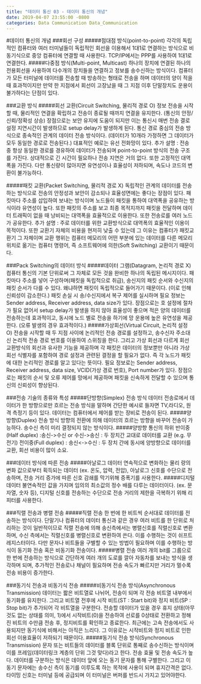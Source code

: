 ```yaml
---
title: "데이터 통신 03 - 데이터 통신의 개념"
date: 2019-04-07 23:55:00 -0800
categories: Data Communication Data_Communication
---
```



#데이터 통신의 개념
###회선 구성
#####점대점 방식(point-to-point) 
각각의 독립적인 컴퓨터와 여러 터미널들이 독립적인 회선을 이용해서 1대1로 연결하는 방식으로 비동기식으로 중앙 컴퓨터에 연결할 때 사용한다. TCP/IP에서는 PPP를 사용하여 1대1로 연결한다.
#####다중점 방식(Multi-point, Multicast) 
하나의 장치에 연결된 하나의 전용회선을 사용하여 다수개의 장치들을 연결하고 정보를 송수신하는 방식이다. 컴퓨터가 모든 터미널에 데이터를 전송할 때 방송하는 형태로 전송을 하며 데이터의 양이 적을 때 효과적이지만 만약 한 지점에서 회선이 고장났을 때 그 지점 이후 단말장치도 운용이 불가하다는 단점이 있다.

###교환 방식
#####회선 교환(Circuit Switching, 물리적 경로 O) 
정보 전송을 시작할 때, 물리적인 연결을 확립하고 전송이 종료될 때까지 연결을 유지한다. (통신의 안정/신뢰/정확성 상승) 장점으로는 보안 유지에 도움이 되지만 이는 통신시 매번 전송 결로 설정 지연시간이 발생하므로 setup delay가 발생하게 된다. 통신 경로 중심의 전송 방식으로 종속적인 관계의 데이터 전송 방식이다. (데이터가 10개라 가정하면 그 데이터가 모두 동일한 경로로 전송된다.) 대표적인 예로는 유선 전화망이 있다.
추가 설명 : 전송 중 항상 동일한 경로를 경유하여 데이터가 전송되며 point-to-point 방식의 전송 구조를 가진다. 상대적으로 긴 시간이 필요하나 전송 지연은 거의 없다. 또한 고정적인 대역폭을 가진다. 다만 통신량이 많아지면 유연성이나 효율성이 저하되며, 속도나 코드의 변환이 불가능하다.

#####패킷 교환(Packet Switching, 물리적 경로 X) 
독립적인 관계의 데이터를 전송하는 방식으로 전송의 안정성과 보안이 감소되나 효율성면에는 좋다는 장점이 있다. 패킷마다 주소를 삽입하여 보내는 방식이며 노드들이 패킷을 통하여 대역폭을 공유하는 방식이라 유연성이 높다. 또한 패킷의 주소를 보고 최종 목적지까지 패킷을 전달하며 데이터 트래픽이 없을 때 낭비되는 대역폭을 효율적으로 이용한다. 또한 전송로를 여러 노드가 공유한다.
추가 설명 : 주로 데이터를 위한 교환방식으로 대역폭의 효율적인 이용이 목적이다. 또한 교환기 자체의 비용을 현저히 낮출 수 있는데 그 이유는 컴퓨터가 패킷교환기 그 자체이며 교환 행위는 컴퓨터 메모리의 어떤 부분에 있는 데이터를 다른 메모리 위치로 옮기는 컴퓨터 명령어, 즉 소프트웨어에 의한(Soft Switching) 교환이기 때문이다.

###Pack Switching의 데이터 방식
#####데이터 그램(Datagram, 논리적 경로 X) 
컴퓨터 통신의 기본 단위로써 그 자체로 모든 것을 완비한 하나의 독립된 메시지이다. 패킷마다 주소를 넣어 구성하며(패킷을 독립적으로 취급), 송신지의 패킷 순서와 수신지의 패킷 순서가 다를 수 있다. 왜냐하면 패킷이 독립적으로 들어가기 때문이다. (이로 인해 신뢰성이 감소한다.) 패킷 손실 시 송/수신지에서 복구 제어를 실시하며 필요 정보는 Sender address, Receiver address, data size가 있다. 장점으로는 호 설정에 절차가 필요 없어서 setup delay가 발생을 하지 않아 효율성이 좋으며 적은 양의 데이터를 전송하는데 효과적이고, 동시에 노드 별로 전송을 하기에 망 운용에 높은 유연성을 제공한다. (오류 발생의 경우 효과적이다.)
#####가상회선(Virtual Circuit, 논리적 설정 O) 
전송을 시작할 때 두 지점 사이에 논리적인 전송 경로를 설정하고, 송수신자 주소대신 논리적 전송 경로 번호를 이용하여 스위칭을 한다. 그리고 가상 회선과 다르게 회선 교환방식의 회선과 유사한 기능을 제공하며 각 패킷은 데이터의 정보뿐만 아니라 가상 회선 식별자를 포함하여 경로 설정과 관련된 결정을 할 필요가 없다. 즉 각 노드가 패킷에 대한 논리적인 경로를 알고 있다는 뜻이다. 필요 정보로는 Sender address, Receiver address, data size, VCID(가상 경로 번호), Port number가 있다. 장점으로는 패킷의 순서 및 오류 제어를 망에서 제공하며 패킷을 신속하게 전달할 수 있으며 통신의 신뢰성이 향상된다.

###전송 기술의 종류와 특성
#####단방향(Simplex) 전송 방식
데이터 전송로에서 데이터가 한 방향으로만 흐르는 전송 방식을 말하며 간단한 예시로 들자면 TV,라디오, 원격 측정기 등이 있다. 데이터는 컴퓨터에서 제어를 받는 장비로 전송이 된다.
#####양방향(Duplex) 전송 방식
방향의 전환에 의해 데이터의 흐르는 방향을 바꾸어 전송이 가능하다. 송수신 측이 미리 결정되지 않는 방식이다.
#####양방향 통신의 하위
반이중(Half duplex) :송신->수신 or 수신->송신 : 두 장치간 교대로 데이터를 교환 (e.g. 무전기)
전이중(Full duplex) : 송신<->수신 : 두 장치 간에 동시에 양방향으로 데이터를 교환, 회선 비용이 많이 소요.



###데이터 방식에 따른 전송
#####아날로그 데이터 
연속적으로 변화하는 물리 량의 변화 값으로부터 획득되는 데이터 (ex. 온도, 압력, 전압), 아날로그 신호를 수단으로 전송하며, 전송 거리 증가에 따른 신호 감쇄를 막기위해 증폭기를 사용한다.
#####디지털 데이터 
불연속적인 값을 가지며 임의의 최소값의 정수 배를 다루는 데이터이다. (ex. 문자열, 숫자 등), 디지털 신호를 전송하는 수단으로 전송 거리의 제한을 극복하기 위해 리피터를 사용한다.

###직렬 전송과 병렬 전송
#####직렬 전송 
한 번에 한 비트씩 순서대로 데이터를 전송하는 방식이다. 단말기나 컴퓨터의 데이터 통신과 같은 경우 여러 비트를 한 단위로 처리하는 것이 일반적이므로 직렬 전송에 의해 송신측에서는 병렬신호를 직렬신호로 변환하며, 수신 측에서는 직렬신호를 병렬신호로 변환하여 쓴다. 이를 수행하는 것이 쉬프트 레지스터이다. 다만 문자나 비트들을 구별할 수 있는 방법이 필요하며 이를 수행하는 방식이 동기화 전송 혹은 비동기화 전송이다.
#####병렬 전송 
여러 개의 bit를 그룹으로 한 번에 전송하는 방식으로 간단하게 여러 개의 도로를 깔아 자동차를 보내는 방식을 생각하며 되며, 추가적인 전송로나 채널이 필요하며 전송 속도가 빠르지만 거리가 멀수록 전송 비용이 증가한다.

###동기식 전송과 비동기식 전송
#####비동기식 전송 방식(Asynchronous Transmission) 
데이터는 짧은 비트열로 나뉘어, 전송이 되며 각 전송 비트열 내부에서 동기화를 유지한다. 그리고 비트열 전후에 시작 비트(ST : Start bit)와 정지 비트(SP : Stop bit)가 추가되어 각 비트열을 구분한다. 전송할 데이터가 있을 경우 휴지 상태(아무것도 없는 상태를 의미, 1)에서 시작비트(0)을 전송하여 선로를 0상태로 전환하고 정해진 비트의 수만큼 전송 후, 정지비트를 확인하고 종료한다. 최근에는 고속 전송에서도 사용되지만 동기식에 비해서는 아직은 느리다. 그 이유로는 시작비트와 정지 비트로 인한 회선 이용효율이 저하되기 때문이다.
#####동기식 전송 방식(Synchronous Transmission) 
문자 또는 비트들의 데이터를 블록 단위로 통째로 송수신하는 방식이며 이를 프레임(데이터링크 계층의 단위 그것 맞다)라고 한다. 전송 효율 및 전송 속도가 높다. 데이터를 구분하는 방식은 데이터 앞에 오는 동기 문자를 통해 구별한다. 그리고 이 동기 문자에는 송수신 측이 동기를 이루도록 하는 목적에 사용이 되며 휴지간격은 없다. 타이밍 신호는 터미널 등에 공급되며 이 터미널은 버퍼를 반드시 가지고 있어야한다.
